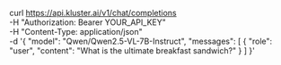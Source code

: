 curl https://api.kluster.ai/v1/chat/completions \
    -H "Authorization: Bearer YOUR_API_KEY" \
    -H "Content-Type: application/json" \
    -d '{
            "model": "Qwen/Qwen2.5-VL-7B-Instruct", 
            "messages": [
                { 
                    "role": "user", 
                    "content": "What is the ultimate breakfast sandwich?" 
                }
            ]
        }'